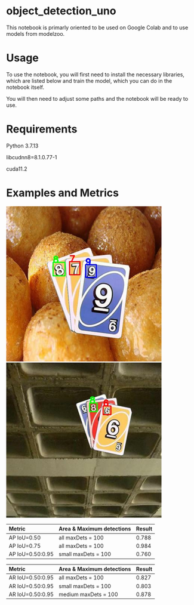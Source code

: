 ﻿# object_detection_uno

This notebook is primarly oriented to be used on Google Colab and to use models from modelzoo.

# Usage
To use the notebook, you will first need to install the necessary libraries, which are listed below and train the model, which you can do in the notebook itself.

You will then need to adjust some paths and the notebook will be ready to use.


# Requirements
Python 3.7.13

libcudnn8=8.1.0.77-1

cuda11.2


# Examples and Metrics
![alt-text-1](example1.jpg "title-1") ![alt-text-2](example2.jpg "title-2")







| Metric | Area & Maximum detections | Result |
| :---         |     :---       |        :---   |
| AP IoU=0.50    | all   maxDets = 100  | 0.788    |
| AP IoU=0.75      | all  maxDets = 100     | 0.984      |
| AP IoU=0.50:0.95    | small  maxDets = 100     |  0.760      |


| Metric | Area & Maximum detections | Result |
| :---         |     :---       |        :---   |
| AR IoU=0.50:0.95      | all  maxDets = 100     |  0.827     |
| AR IoU=0.50:0.95      | small  maxDets = 100     | 0.803      |
| AR IoU=0.50:0.95      | medium  maxDets = 100     | 0.878      |

